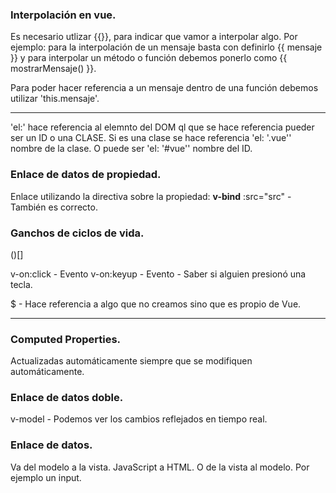 ### Interpolación en vue.
Es necesario utlizar {{}}, para indicar que vamor a interpolar algo. Por ejemplo: para la interpolación de un mensaje basta con definirlo {{ mensaje }} y para interpolar un método o función debemos ponerlo como {{ mostrarMensaje() }}.

Para poder hacer referencia a un mensaje dentro de una función debemos utilizar 'this.mensaje'.

*****
'el:' hace referencia al elemnto del DOM ql que se hace referencia pueder ser un ID o una CLASE. Si es una clase se hace referencia 'el: '.vue'' nombre de la clase. O puede ser 'el: '#vue'' nombre del ID.

### Enlace de datos de propiedad.
Enlace utilizando la directiva sobre la propiedad: **v-bind**
:src="src" - También es correcto.

### Ganchos de ciclos de vida.
()[]

v-on:click - Evento
v-on:keyup - Evento - Saber si alguien presionó una tecla.

$ - Hace referencia a algo que no creamos sino que es propio de Vue.

*****
### Computed Properties.
Actualizadas automáticamente siempre que se modifiquen automáticamente.

### Enlace de datos doble.
v-model - Podemos ver los cambios reflejados en tiempo real.

### Enlace de datos.
Va del modelo a la vista. JavaScript a HTML.
O de la vista al modelo. Por ejemplo un input.